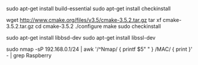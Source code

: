 
sudo apt-get install build-essential
sudo apt-get install checkinstall

wget http://www.cmake.org/files/v3.5/cmake-3.5.2.tar.gz
tar xf cmake-3.5.2.tar.gz
cd cmake-3.5.2
./configure
make
sudo checkinstall

sudo apt-get install libbsd-dev
sudo apt-get install libssl-dev

sudo nmap -sP 192.168.0.1/24 | awk '/^Nmap/ { printf $5" " } /MAC/ { print }' - | grep Raspberry
